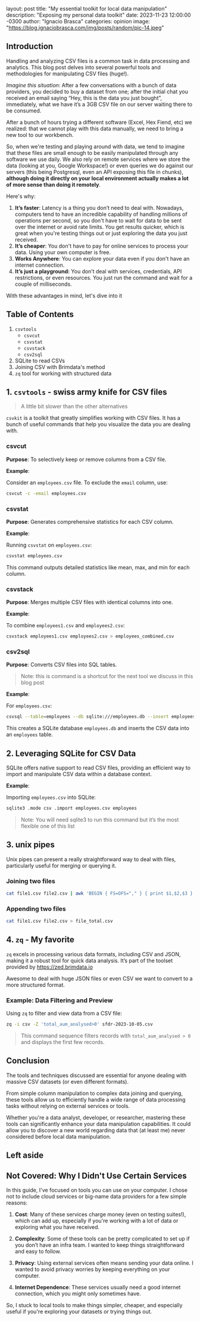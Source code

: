 
layout: post
title: "My essential toolkit for local data manipulation"
description: "Exposing my personal data toolkit"
date: 2023-11-23 12:00:00 -0300
author: "Ignacio Brasca"
categories: opinion
image: "https://blog.ignaciobrasca.com/img/posts/random/pic-14.jpeg"


## Introduction

Handling and analyzing CSV files is a common task in data processing and analytics. This blog post delves into several powerful tools and methodologies for manipulating CSV files (huge!). 

*Imagine this situation*: After a few conversations with a bunch of data providers, you decided to buy a dataset from one; after the initial chat you received an email saying “Hey, this is the data you just bought”, immediately, what we have it’s a 3GB CSV file on our server waiting there to be consumed.

After a bunch of hours trying a different software (Excel, Hex Fiend, etc) we realized: that we cannot play with this data manually, we need to bring a new tool to our workbench.

So, when we're testing and playing around with data, we tend to imagine that these files are small enough to be easily manipulated through any software we use daily. We also rely on remote services where we store the data (looking at you, Google Workspace!) or even queries we do against our servers (this being Postgresql, even an API exposing this file in chunks), **although doing it directly on your local environment actually makes a lot of more sense than doing it remotely**. 

Here's why:

1. **It’s faster**: Latency is a thing you don’t need to deal with. Nowadays, computers tend to have an incredible capability of handling millions of operations per second, so you don't have to wait for data to be sent over the internet or avoid rate limits. You get results quicker, which is great when you're testing things out or just exploring the data you just received.
2. **It’s cheaper**: You don't have to pay for online services to process your data. Using your own computer is free.
3. **Works Anywhere**: You can explore your data even if you don't have an internet connection.
4. **It’s just a playground:** You don’t deal with services, credentials, API restrictions, or even resources. You just run the command and wait for a couple of milliseconds.

With these advantages in mind, let's dive into it

## Table of Contents
1. `csvtools`
	- `csvcut`
	- `csvstat`
	- `csvstack`
	- `csv2sql`
2. SQLite to read CSVs
3. Joining CSV with Brimdata's method
4. `zq` tool for working with structured data


## 1. `csvtools` - swiss army knife for CSV files

> A little bit slower than the other alternatives

`csvkit` is a toolkit that greatly simplifies working with CSV files. It has a bunch of useful commands that help you visualize the data you are dealing with.

### csvcut

**Purpose**: To selectively keep or remove columns from a CSV file.

**Example**:

Consider an `employees.csv` file. To exclude the `email` column, use:

```bash
csvcut -c -email employees.csv
```

### csvstat

**Purpose**: Generates comprehensive statistics for each CSV column.

**Example**:

Running `csvstat` on `employees.csv`:

```bash
csvstat employees.csv
```

This command outputs detailed statistics like mean, max, and min for each column.

### csvstack

**Purpose**: Merges multiple CSV files with identical columns into one.

**Example**:

To combine `employees1.csv` and `employees2.csv`:

```bash
csvstack employees1.csv employees2.csv > employees_combined.csv
```

### csv2sql

**Purpose**: Converts CSV files into SQL tables.

> Note: this is command is a shortcut for the next tool we discuss in this blog post

**Example**:

For `employees.csv`:

```bash
csvsql --table=employees --db sqlite:///employees.db --insert employees.csv
```

This creates a SQLite database `employees.db` and inserts the CSV data into an `employees` table.


## 2. Leveraging SQLite for CSV Data

SQLite offers native support to read CSV files, providing an efficient way to import and manipulate CSV data within a database context.

**Example**:

Importing `employees.csv` into SQLite:

```bash
sqlite3 .mode csv .import employees.csv employees
```

>Note: You will need sqlite3 to run this command but it’s the most flexible one of this list


## 3. unix pipes

Unix pipes can present a really straightforward way to deal with files, particularly useful for merging or querying it.

### Joining two files

```bash
cat file1.csv file2.csv | awk 'BEGIN { FS=OFS="," } { print $1,$2,$3 }' > joined_file.csv
```

### Appending two files

```bash
cat file1.csv file2.csv > file_total.csv
```

## 4. `zq` - My favorite

`zq` excels in processing various data formats, including CSV and JSON, making it a robust tool for quick data analysis. It’s part of the toolset provided by https://zed.brimdata.io

Awesome to deal with huge JSON files or even CSV we want to convert to a more structured format.

### Example: Data Filtering and Preview

Using `zq` to filter and view data from a CSV file:

```bash
zq -i csv -Z 'total_aum_analysed>0' sfdr-2023-10-05.csv
```

> This command sequence filters records with `total_aum_analysed > 0` and displays the first few records.

## Conclusion

The tools and techniques discussed are essential for anyone dealing with massive CSV datasets (or even different formats). 

From simple column manipulation to complex data joining and querying, these tools allow us to efficiently handle a wide range of data processing tasks without relying on external services or tools. 

Whether you're a data analyst, developer, or researcher, mastering these tools can significantly enhance your data manipulation capabilities. It could allow you to discover a new world regarding data that (at least me) never considered before local data manipulation.

## Left aside 

## Not Covered: Why I Didn't Use Certain Services

In this guide, I've focused on tools you can use on your computer. I chose not to include cloud services or big-name data providers for a few simple reasons:

1. **Cost**: Many of these services charge money (even on testing suites!), which can add up, especially if you're working with a lot of data or exploring what you have received.

2. **Complexity**: Some of these tools can be pretty complicated to set up if you don’t have an infra team. I wanted to keep things straightforward and easy to follow.

3. **Privacy**: Using external services often means sending your data online. I wanted to avoid privacy worries by keeping everything on your computer.

4. **Internet Dependence**: These services usually need a good internet connection, which you might only sometimes have.

So, I stuck to local tools to make things simpler, cheaper, and especially useful if you're exploring your datasets or trying things out.